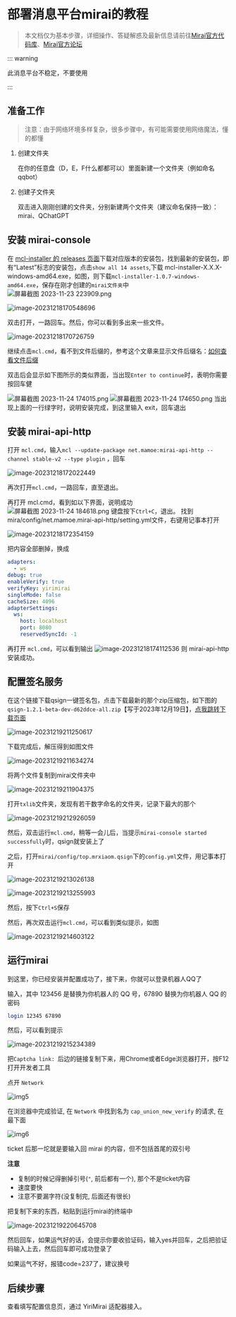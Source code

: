 # 部署消息平台mirai的教程

> 本文档仅为基本步骤，详细操作、答疑解惑及最新信息请前往[Mirai官方代码库](https://github.com/mamoe/mirai)、[Mirai官方论坛](https://mirai.mamoe.net/)

::: warning

此消息平台不稳定，不要使用

:::

## 准备工作

> 注意：由于网络环境多样复杂，很多步骤中，有可能需要使用网络魔法，懂的都懂

1. 创建文件夹

   在你的任意盘（D，E，F什么都都可以）里面新建一个文件夹（例如命名qqbot）

2. 创建子文件夹

   双击进入刚刚创建的文件夹，分别新建两个文件夹（建议命名保持一致）：mirai、QChatGPT

## 安装 mirai-console

在 [mcl-installer 的 releases 页面](https://github.com/iTXTech/mcl-installer/releases)下载对应版本的安装包，找到最新的安装包，即有“Latest”标志的安装包，点击`show all 14 assets`,下载 mcl-installer-X.X.X-windows-amd64.exe，如图，则下载`mcl-installer-1.0.7-windows-amd64.exe`，保存在刚才创建的`mirai文件夹`中
![屏幕截图 2023-11-23 223909.png](/assets/image/mirai_dl_1.png)

![image-20231218170548696](/assets/image/mirai_dl_2.png)

双击打开，一路回车。然后，你可以看到多出来一些文件。

![image-20231218170726759](/assets/image/mirai_dl_3.png)

继续点击`mcl.cmd`，看不到文件后缀的，参考这个文章来显示文件后缀名：[如何查看文件后缀](https://jingyan.baidu.com/article/9158e0004c6cbea2541228da.html)

双击后会显示如下图所示的类似界面，当出现`Enter to continue`时，表明你需要按回车健

![屏幕截图 2023-11-24 174015.png](/assets/image/mirai_dl_4.png)
![屏幕截图 2023-11-24 174650.png](/assets/image/mirai_dl_5.png)
当出现上面的一行绿字时，说明安装完成，到这里输入 exit，回车退出

## 安装 mirai-api-http

打开 `mcl.cmd`，输入`mcl --update-package net.mamoe:mirai-api-http --channel stable-v2 --type plugin` ，回车

![image-20231218172022449](/assets/image/mah_dl_1.png)

再次打开`mcl.cmd`，一路回车，直至退出。

再打开 mcl.cmd，看到如以下界面，说明成功
![屏幕截图 2023-11-24 184618.png](/assets/image/mah_dl_2.png)
键盘按下`Ctrl+C`，退出。
找到mira/config/net.mamoe.mirai-api-http/setting.yml文件，右键用记事本打开

![image-20231218172354159](/assets/image/mah_dl_3.png)

把内容全部删掉，换成

```yml
adapters:
  - ws
debug: true
enableVerify: true
verifyKey: yirimirai
singleMode: false
cacheSize: 4096
adapterSettings:
  ws:
    host: localhost
    port: 8080
    reservedSyncId: -1
```

再打开 `mcl.cmd`，可以看到输出
![image-20231218174112536](/assets/image/mah_dl_4.png)
则 mirai-api-http 安装成功。

## 配置签名服务

在这个链接下载qsign一键签名包，点击下载最新的那个zip压缩包，如下图的`qsign-1.2.1-beta-dev-d62ddce-all.zip`【写于2023年12月19日】，[点我跳转下载页面](https://github.com/MrXiaoM/qsign/releases)

![image-20231219211250617](/assets/image/mirai_sign_1.png)

下载完成后，解压得到如图文件

![image-20231219211634274](/assets/image/mirai_sign_2.png)

将两个文件复制到mirai文件夹中

![image-20231219211904375](/assets/image/mirai_sign_3.png)

打开`txlib`文件夹，发现有若干数字命名的文件夹，记录下最大的那个

![image-20231219212926059](/assets/image/mirai_sign_4.png)

然后，双击运行`mcl.cmd`，稍等一会儿后，当提示`mirai-console started successfully`时，qsign就安装上了

之后，打开`mirai/config/top.mrxiaom.qsign`下的`config.yml`文件，用记事本打开

![image-20231219213026138](/assets/image/mirai_sign_5.png)

![image-20231219213255993](/assets/image/mirai_sign_6.png)

然后，按下`Ctrl+S`保存

然后，再次双击运行`mcl.cmd`，可以看到类似提示，如图

![image-20231219214603122](/assets/image/mirai_sign_7.png)

## 运行mirai

到这里，你已经安装并配置成功了，接下来，你就可以登录机器人QQ了

输入，其中 123456 是替换为你机器人的 QQ 号，67890 替换为你机器人 QQ 的密码

```bash
login 12345 67890
```

然后，可以看到提示

![image-20231219215234389](/assets/image/run_mirai_1.png)

把`Captcha link: `后边的链接复制下来，用Chrome或者Edge浏览器打开，按F12打开开发者工具

点开 `Network`

![img5](/assets/image/get_captcha.png)

在浏览器中完成验证, 在 `Network` 中找到名为 `cap_union_new_verify` 的请求, 在最下面

![img6](/assets/image/get_gocq_login_token.png)

ticket 后那一坨就是要输入回 mirai 的内容，但不包括首尾的双引号

**注意**

- 复制的时候记得删掉引号(`"`, 前后都有一个), 那个不是ticket内容
- 速度要快
- 注意不要漏字符(没复制完, 后面还有很长)

把复制下来的东西，粘贴到运行mirai的终端中

![image-20231219220645708](/assets/image/paste_token.png)

然后回车，如果运气好的话，会提示你要收验证码，输入yes并回车，之后把验证码输入上去，然后回车即可成功登录了

如果运气不好，报错code=237了，建议换号

## 后续步骤

查看填写配置信息页，通过 YiriMirai 适配器接入。